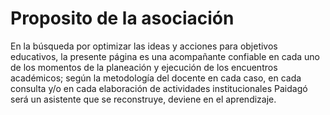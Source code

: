 # Proposito de la asociación
En la búsqueda por optimizar las ideas y acciones para objetivos educativos, la presente página es una acompañante confiable en cada uno de los momentos de la planeación y ejecución de los encuentros académicos; según la metodología del docente en cada caso, en cada consulta y/o en cada elaboración de actividades institucionales Paidagó será un asistente que se reconstruye, deviene en el aprendizaje.